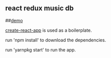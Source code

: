 ## react redux music db

##[demo](http://react-redux-music.surge.sh/)

[create-react-app](https://github.com/facebookincubator/create-react-app) is used as a boilerplate.

run 'npm install' to download the dependencies.

run 'yarnpkg start' to run the app.

